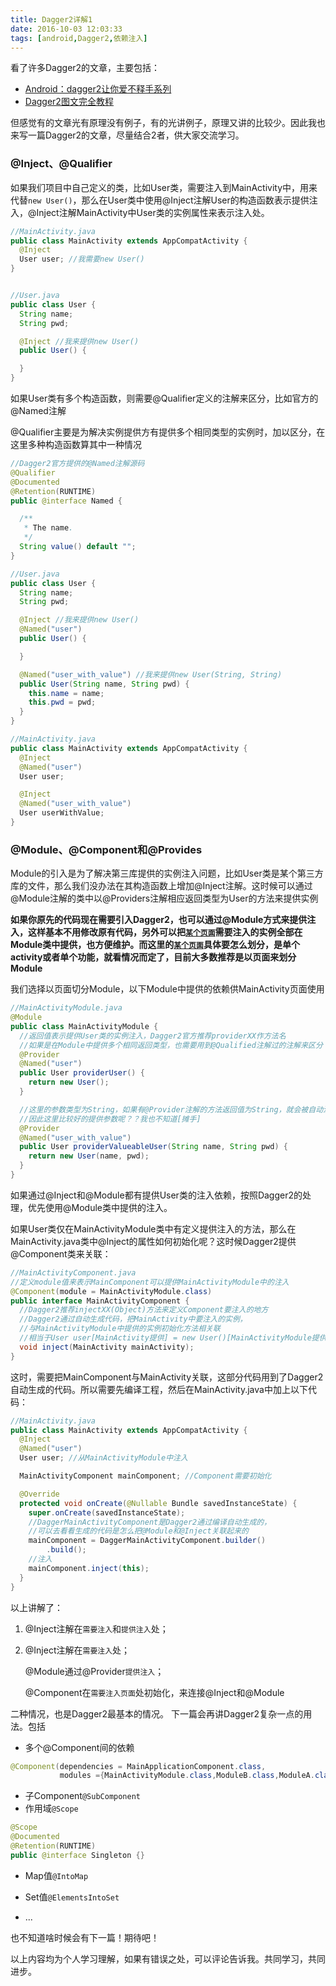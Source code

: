 ```yaml
---
title: Dagger2详解1
date: 2016-10-03 12:03:33
tags: [android,Dagger2,依赖注入]
---
```


看了许多Dagger2的文章，主要包括：

- [Android：dagger2让你爱不释手系列 ](http://www.jianshu.com/p/cd2c1c9f68d4)
- [Dagger2图文完全教程](https://github.com/luxiaoming/dagger2Demo)


但感觉有的文章光有原理没有例子，有的光讲例子，原理又讲的比较少。因此我也来写一篇Dagger2的文章，尽量结合2者，供大家交流学习。
### @Inject、@Qualifier

如果我们项目中自己定义的类，比如User类，需要注入到MainActivity中，用来代替`new User()`，那么在User类中使用@Inject注解User的构造函数表示提供注入，@Inject注解MainActivity中User类的实例属性来表示注入处。

```java
//MainActivity.java
public class MainActivity extends AppCompatActivity {
  @Inject
  User user; //我需要new User()
}


//User.java
public class User {
  String name;
  String pwd;

  @Inject //我来提供new User()
  public User() {

  }
}
```
如果User类有多个构造函数，则需要@Qualifier定义的注解来区分，比如官方的@Named注解

@Qualifier主要是为解决实例提供方有提供多个相同类型的实例时，加以区分，在这里多种构造函数算其中一种情况

```java
//Dagger2官方提供的@Named注解源码
@Qualifier
@Documented
@Retention(RUNTIME)
public @interface Named {

  /**
   * The name.
   */
  String value() default "";
}

//User.java
public class User {
  String name;
  String pwd;

  @Inject //我来提供new User()
  @Named("user")
  public User() {

  }

  @Named("user_with_value") //我来提供new User(String, String)
  public User(String name, String pwd) {
    this.name = name;
    this.pwd = pwd;
  }
}

//MainActivity.java
public class MainActivity extends AppCompatActivity {
  @Inject
  @Named("user")
  User user;

  @Inject
  @Named("user_with_value")
  User userWithValue;
}
```

### @Module、@Component和@Provides

Module的引入是为了解决第三库提供的实例注入问题，比如User类是某个第三方库的文件，那么我们没办法在其构造函数上增加@Inject注解。这时候可以通过@Module注解的类中以@Providers注解相应返回类型为User的方法来提供实例

**如果你原先的代码现在需要引入Dagger2，也可以通过@Module方式来提供注入，这样基本不用修改原有代码，另外可以把<u>`某个页面`</u>需要注入的实例全部在Module类中提供，也方便维护。而这里的<u>`某个页面`</u>具体要怎么划分，是单个activity或者单个功能，就看情况而定了，目前大多数推荐是以页面来划分Module**

我们选择以页面切分Module，以下Module中提供的依赖供MainActivity页面使用

```java
//MainActivityModule.java
@Module
public class MainActivityModule {
  //返回值表示提供User类的实例注入，Dagger2官方推荐providerXX作方法名
  //如果是在Module中提供多个相同返回类型，也需要用到@Qualified注解过的注解来区分
  @Provider
  @Named("user")
  public User providerUser() {
    return new User();
  }

  //这里的参数类型为String，如果有@Provider注解的方法返回值为String，就会被自动注入，
  //因此这里比较好的提供参数呢？？我也不知道[摊手]
  @Provider
  @Named("user_with_value") 
  public User providerValueableUser(String name, String pwd) {
    return new User(name, pwd);
  }
}
```

如果通过@Inject和@Module都有提供User类的注入依赖，按照Dagger2的处理，优先使用@Module类中提供的注入。

如果User类仅在MainActivityModule类中有定义提供注入的方法，那么在MainActivity.java类中@Inject的属性如何初始化呢？这时候Dagger2提供@Component类来关联：

```java
//MainActivityComponent.java
//定义module值来表示MainComponent可以提供MainActivityModule中的注入
@Component(module = MainActivityModule.class) 
public interface MainActivityComponent {
  //Dagger2推荐injectXX(Object)方法来定义Component要注入的地方
  //Dagger2通过自动生成代码，把MainActivity中要注入的实例，
  //与MainActivityModule中提供的实例初始化方法相关联
  //相当于User user[MainActivity提供] = new User()[MainActivityModule提供]
  void inject(MainActivity mainActivity);
}
```

这时，需要把MainComponent与MainActivity关联，这部分代码用到了Dagger2自动生成的代码。所以需要先编译工程，然后在MainActivity.java中加上以下代码：

```java
//MainActivity.java
public class MainActivity extends AppCompatActivity {
  @Inject
  @Named("user")
  User user; //从MainActivityModule中注入

  MainActivityComponent mainComponent; //Component需要初始化

  @Override
  protected void onCreate(@Nullable Bundle savedInstanceState) {
    super.onCreate(savedInstanceState);
    //DaggerMainActivityComponent是Dagger2通过编译自动生成的，
    //可以去看看生成的代码是怎么把@Module和@Inject关联起来的
    mainComponent = DaggerMainActivityComponent.builder()
        .build();
    //注入
    mainComponent.inject(this);
  }
}
```

以上讲解了：

1. @Inject注解在`需要注入`和`提供注入`处；

2. @Inject注解在`需要注入`处；

   @Module通过@Provider`提供注入`；

   @Component在`需要注入页面`处初始化，来连接@Inject和@Module

二种情况，也是Dagger2最基本的情况。
下一篇会再讲Dagger2复杂一点的用法。包括
- 多个@Component间的依赖
```java
@Component(dependencies = MainApplicationComponent.class,
           modules ={MainActivityModule.class,ModuleB.class,ModuleA.class,MyModule.class})
```
- 子Component`@SubComponent`
- 作用域`@Scope`
```java
@Scope
@Documented
@Retention(RUNTIME)
public @interface Singleton {}
```
- Map值`@IntoMap`

- Set值`@ElementsIntoSet`

- ...

也不知道啥时候会有下一篇！期待吧！

以上内容均为个人学习理解，如果有错误之处，可以评论告诉我。共同学习，共同进步。